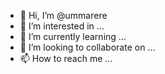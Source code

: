 - 👋 Hi, I’m @ummarere
- 👀 I’m interested in ...
- 🌱 I’m currently learning ...
- 💞️ I’m looking to collaborate on ...
- 📫 How to reach me ...

<!---
ummarere/ummarere is a ✨ special ✨ repository because its `README.md` (this file) appears on your GitHub profile.
You can click the Preview link to take a look at your changes.
--->
